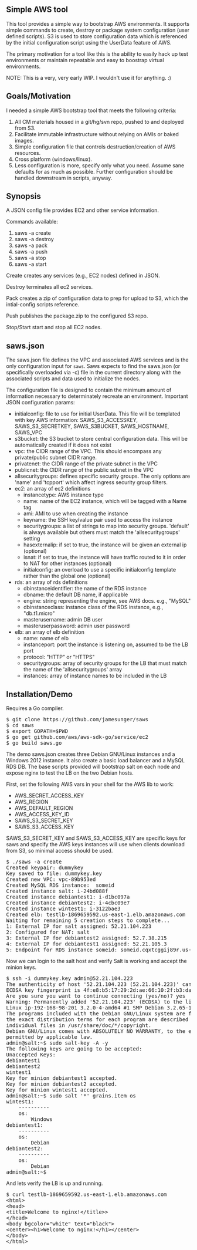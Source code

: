 Simple AWS tool
---------------

This tool provides a simple way to bootstrap AWS environments. It supports
simple commands to create, destroy or package system configuration (user
defined scripts). S3 is used to store configuration data which is referenced by
the initial configuration script using the UserData feature of AWS.

The primary motivation for a tool like this is the ability to easily hack up
test environments or maintain repeatable and easy to boostrap virtual
environments.

NOTE: This is a very, very early WIP. I wouldn't use it for anything. :)

Goals/Motivation
----------

I needed a simple AWS bootstrap tool that meets the following criteria:

1. All CM materials housed in a git/hg/svn repo, pushed to and deployed from S3.
2. Facilitate immutable infrastructure without relying on AMIs or baked images.
3. Simple configuration file that controls destruction/creation of AWS resources.
4. Cross platform (windows/linux).
5. Less configuration is more, specify only what you need. Assume sane defaults for as much as possible. Further configuration should be handled downstream in scripts, anyway.


Synopsis
--------

A JSON config file provides EC2 and other service information.

Commands available:

1. saws -a create
2. saws -a destroy
3. saws -a pack
4. saws -a push
5. saws -a stop
6. saws -a start

Create creates any services (e.g., EC2 nodes) defined in JSON.

Destroy terminates all ec2 services.

Pack creates a zip of configuration data to prep for upload to S3, which the intial-config scripts reference.

Push publishes the package.zip to the configured S3 repo.

Stop/Start start and stop all EC2 nodes.

saws.json
---------

The saws.json file defines the VPC and associated AWS services and is the only configuration input for <code>saws</code>. Saws expects to find the saws.json (or specifically overloaded via -c) file in the current directory along with the associated scripts and data used to initialize the nodes.

The configuration file is designed to contain the minimum amount of information necessary to determinately recreate an environment. Important JSON configuration params:

* initialconfig: file to use for initial UserData. This file will be templated with key AWS information: SAWS_S3_ACCESSKEY, SAWS_S3_SECRETKEY, SAWS_S3BUCKET, SAWS_HOSTNAME, SAWS_VPC
* s3bucket: the S3 bucket to store central configuration data. This will be automatically created if it does not exist
* vpc: the CIDR range of the VPC. This should encompass any private/public subnet CIDR range.
* privatenet: the CIDR range of the private subnet in the VPC
* publicnet: the CIDR range of the public subnet in the VPC
* allsecuritygroups: defines specific security groups. The only options are 'name' and 'tcpport' which affect ingress security group filters.
* ec2: an array of ec2 definitions
	* instancetype: AWS instance type
	* name: name of the EC2 instance, which will be tagged with a Name tag
	* ami: AMI to use when creating the instance
	* keyname: the SSH key/value pair used to access the instance
	* securitygroups: a list of strings to map into security groups. 'default' is always available but others must match the 'allsecuritygroups' setting
	* hasexternalip: if set to true, the instance will be given an external ip (optional)
	* isnat: if set to true, the instance will have traffic routed to it in order to NAT for other instances (optional)
	* initialconfig: an overload to use a specific initialconfig template rather than the global one (optional)
* rds: an array of rds definitions
	* dbinstanceidentifier: the name of the RDS instance
	* dbname: the default DB name, if applicable
	* engine: string representing the engine, see AWS docs. e.g., "MySQL"
	* dbinstanceclass: instance class of the RDS instance, e.g., "db.t1.micro"
	* masterusername: admin DB user
	* masteruserpassword: admin user password
* elb: an array of elb definition
	* name: name of elb
	* instanceport: port the instance is listening on, assumed to be the LB port
	* protocol: "HTTP" or "HTTPS"
	* securitygroups: array of security groups for the LB that must match the name of the 'allsecuritygroups' array
	* instances: array of instance names to be included in the LB



Installation/Demo
-----------------

Requires a Go compiler.

<pre>
$ git clone https://github.com/jamesunger/saws
$ cd saws
$ export GOPATH=$PWD
$ go get github.com/aws/aws-sdk-go/service/ec2
$ go build saws.go
</pre>

The demo saws.json creates three Debian GNU/Linux instances and a Windows 2012 instance. It also create a basic load balancer and a MySQL RDS DB. The base scripts provided will bootstrap salt on each node and expose nginx to test the LB on the two Debian hosts.

First, set the following AWS vars in your shell for the AWS lib to work:

* AWS_SECRET_ACCESS_KEY
* AWS_REGION
* AWS_DEFAULT_REGION
* AWS_ACCESS_KEY_ID
* SAWS_S3_SECRET_KEY
* SAWS_S3_ACCESS_KEY

SAWS_S3_SECRET_KEY and SAWS_S3_ACCESS_KEY are specific keys for saws and specify the AWS keys instances will use when clients download from S3, so minimal access should be used.

<pre>
$ ./saws -a create
Created keypair: dummykey
Key saved to file: dummykey.key
Created new VPC: vpc-89b953ed
Created MySQL RDS instance:  someid
Created instance salt: i-24bd088f
Created instance debiantest1: i-d1bc097a
Created instance debiantest2: i-4cbc09e7
Created instance wintest1: i-3122bae3
Created elb: testlb-1869659592.us-east-1.elb.amazonaws.com
Waiting for remaining 5 creation steps to complete...
1: External IP for salt assigned: 52.21.104.223
2: Configured for NAT: salt
3: External IP for debiantest2 assigned: 52.7.38.215
4: External IP for debiantest1 assigned: 52.21.105.3
5: Endpoint for RDS instance someid: someid.cqxtcggij89r.us-east-1.rds.amazonaws.com
</pre>

Now we can login to the salt host and verify Salt is working and accept the minion keys.

<pre>
$ ssh -i dummykey.key admin@52.21.104.223
The authenticity of host '52.21.104.223 (52.21.104.223)' can't be established.
ECDSA key fingerprint is 4f:e8:b5:17:29:2d:ae:66:10:2f:b3:da:94:ee:33:6f.
Are you sure you want to continue connecting (yes/no)? yes
Warning: Permanently added '52.21.104.223' (ECDSA) to the list of known hosts.
Linux ip-192-168-98-201 3.2.0-4-amd64 #1 SMP Debian 3.2.65-1+deb7u1 x86_64
The programs included with the Debian GNU/Linux system are free software;
the exact distribution terms for each program are described in the
individual files in /usr/share/doc/*/copyright.
Debian GNU/Linux comes with ABSOLUTELY NO WARRANTY, to the extent
permitted by applicable law.
admin@salt:~$ sudo salt-key -A -y                                                       
The following keys are going to be accepted:
Unaccepted Keys:
debiantest1
debiantest2
wintest1
Key for minion debiantest1 accepted.
Key for minion debiantest2 accepted.
Key for minion wintest1 accepted.
admin@salt:~$ sudo salt '*' grains.item os
wintest1:
    ----------
    os:
        Windows
debiantest1:
    ----------
    os:
        Debian
debiantest2:
    ----------
    os:
        Debian
admin@salt:~$ 
</pre>

And lets verify the LB is up and running.

<pre>
$ curl testlb-1869659592.us-east-1.elb.amazonaws.com
&lt;html&gt;
&lt;head&gt;
&lt;title&gt;Welcome to nginx!&lt;/title&gt;&gt;
&lt;/head&gt;
&lt;body bgcolor="white" text="black"&gt;
&lt;center>&lt;h1&gt;Welcome to nginx!&lt;/h1&gt;&lt;/center&gt;
&lt;/body>
&lt;/html>
</pre>




